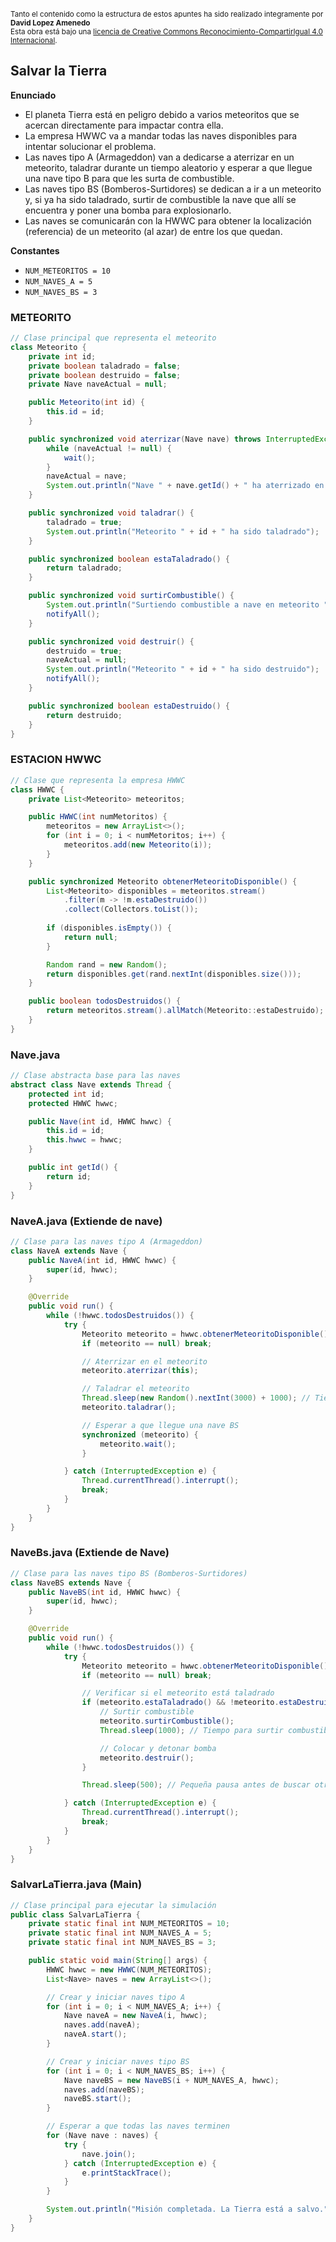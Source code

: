 <br>
<small>Tanto el contenido como la estructura de estos apuntes ha sido realizado integramente por <b>David Lopez Amenedo</b></small><br>
<small>Esta obra está bajo una <a href="https://creativecommons.org/licenses/by-sa/4.0/">licencia de Creative Commons Reconocimiento-CompartirIgual 4.0 Internacional</a>.</small>


## Salvar la Tierra

**Enunciado**


* El planeta Tierra está en peligro debido a varios meteoritos que se acercan directamente para impactar contra ella.
* La empresa HWWC va a mandar todas las naves disponibles para intentar solucionar el problema.
* Las naves tipo A (Armageddon) van a dedicarse a aterrizar en un meteorito, taladrar durante un tiempo aleatorio y esperar a que llegue una nave tipo B para que les surta de combustible.
* Las naves tipo BS (Bomberos-Surtidores) se dedican a ir a un meteorito y, si ya ha sido taladrado, surtir de combustible la nave que allí se encuentra y poner una bomba para explosionarlo.
* Las naves se comunicarán con la HWWC para obtener la localización (referencia) de un meteorito (al azar) de entre los que quedan.


**Constantes**

* `NUM_METEORITOS = 10`
* `NUM_NAVES_A = 5`
* `NUM_NAVES_BS = 3`


### METEORITO 

```java
// Clase principal que representa el meteorito
class Meteorito {
    private int id;
    private boolean taladrado = false;
    private boolean destruido = false;
    private Nave naveActual = null;

    public Meteorito(int id) {
        this.id = id;
    }

    public synchronized void aterrizar(Nave nave) throws InterruptedException {
        while (naveActual != null) {
            wait();
        }
        naveActual = nave;
        System.out.println("Nave " + nave.getId() + " ha aterrizado en meteorito " + id);
    }

    public synchronized void taladrar() {
        taladrado = true;
        System.out.println("Meteorito " + id + " ha sido taladrado");
    }

    public synchronized boolean estaTaladrado() {
        return taladrado;
    }

    public synchronized void surtirCombustible() {
        System.out.println("Surtiendo combustible a nave en meteorito " + id);
        notifyAll();
    }

    public synchronized void destruir() {
        destruido = true;
        naveActual = null;
        System.out.println("Meteorito " + id + " ha sido destruido");
        notifyAll();
    }

    public synchronized boolean estaDestruido() {
        return destruido;
    }
}
```
### ESTACION HWWC

```java
// Clase que representa la empresa HWWC
class HWWC {
    private List<Meteorito> meteoritos;

    public HWWC(int numMetoritos) {
        meteoritos = new ArrayList<>();
        for (int i = 0; i < numMetoritos; i++) {
            meteoritos.add(new Meteorito(i));
        }
    }

    public synchronized Meteorito obtenerMeteoritoDisponible() {
        List<Meteorito> disponibles = meteoritos.stream()
            .filter(m -> !m.estaDestruido())
            .collect(Collectors.toList());
        
        if (disponibles.isEmpty()) {
            return null;
        }

        Random rand = new Random();
        return disponibles.get(rand.nextInt(disponibles.size()));
    }

    public boolean todosDestruidos() {
        return meteoritos.stream().allMatch(Meteorito::estaDestruido);
    }
}
```

### Nave.java

```java
// Clase abstracta base para las naves
abstract class Nave extends Thread {
    protected int id;
    protected HWWC hwwc;

    public Nave(int id, HWWC hwwc) {
        this.id = id;
        this.hwwc = hwwc;
    }

    public int getId() {
        return id;
    }
}
```

### NaveA.java (Extiende de nave)

```java
// Clase para las naves tipo A (Armageddon)
class NaveA extends Nave {
    public NaveA(int id, HWWC hwwc) {
        super(id, hwwc);
    }

    @Override
    public void run() {
        while (!hwwc.todosDestruidos()) {
            try {
                Meteorito meteorito = hwwc.obtenerMeteoritoDisponible();
                if (meteorito == null) break;

                // Aterrizar en el meteorito
                meteorito.aterrizar(this);

                // Taladrar el meteorito
                Thread.sleep(new Random().nextInt(3000) + 1000); // Tiempo aleatorio de taladrado
                meteorito.taladrar();

                // Esperar a que llegue una nave BS
                synchronized (meteorito) {
                    meteorito.wait();
                }

            } catch (InterruptedException e) {
                Thread.currentThread().interrupt();
                break;
            }
        }
    }
}
```

### NaveBs.java (Extiende de Nave)

```java
// Clase para las naves tipo BS (Bomberos-Surtidores)
class NaveBS extends Nave {
    public NaveBS(int id, HWWC hwwc) {
        super(id, hwwc);
    }

    @Override
    public void run() {
        while (!hwwc.todosDestruidos()) {
            try {
                Meteorito meteorito = hwwc.obtenerMeteoritoDisponible();
                if (meteorito == null) break;

                // Verificar si el meteorito está taladrado
                if (meteorito.estaTaladrado() && !meteorito.estaDestruido()) {
                    // Surtir combustible
                    meteorito.surtirCombustible();
                    Thread.sleep(1000); // Tiempo para surtir combustible

                    // Colocar y detonar bomba
                    meteorito.destruir();
                }

                Thread.sleep(500); // Pequeña pausa antes de buscar otro meteorito

            } catch (InterruptedException e) {
                Thread.currentThread().interrupt();
                break;
            }
        }
    }
}
```

### SalvarLaTierra.java (Main)

```java
// Clase principal para ejecutar la simulación
public class SalvarLaTierra {
    private static final int NUM_METEORITOS = 10;
    private static final int NUM_NAVES_A = 5;
    private static final int NUM_NAVES_BS = 3;

    public static void main(String[] args) {
        HWWC hwwc = new HWWC(NUM_METEORITOS);
        List<Nave> naves = new ArrayList<>();

        // Crear y iniciar naves tipo A
        for (int i = 0; i < NUM_NAVES_A; i++) {
            Nave naveA = new NaveA(i, hwwc);
            naves.add(naveA);
            naveA.start();
        }

        // Crear y iniciar naves tipo BS
        for (int i = 0; i < NUM_NAVES_BS; i++) {
            Nave naveBS = new NaveBS(i + NUM_NAVES_A, hwwc);
            naves.add(naveBS);
            naveBS.start();
        }

        // Esperar a que todas las naves terminen
        for (Nave nave : naves) {
            try {
                nave.join();
            } catch (InterruptedException e) {
                e.printStackTrace();
            }
        }

        System.out.println("Misión completada. La Tierra está a salvo.");
    }
}
```